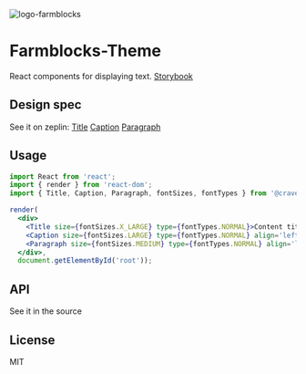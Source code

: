 ![logo-farmblocks](https://user-images.githubusercontent.com/7760/31051341-4d280118-a63c-11e7-9e8f-3b375ca8f9a0.png)

# Farmblocks-Theme

React components for displaying text. [Storybook](https://cravefood.github.io/farmblocks/)

## Design spec
See it on zeplin:
[Title](https://scene.zeplin.io/project/595a9cd3b401bf1876faab27/screen/59f0dee4b4c8ae0eea8769e4)
[Caption](https://scene.zeplin.io/project/595a9cd3b401bf1876faab27/screen/59f0dee25617ae2c1f2fcb26)
[Paragraph](https://scene.zeplin.io/project/595a9cd3b401bf1876faab27/screen/59f0dee4c7570f862449ae63)

## Usage

```jsx
import React from 'react';
import { render } from 'react-dom';
import { Title, Caption, Paragraph, fontSizes, fontTypes } from '@crave/farmblocks-text';

render(
  <div>
    <Title size={fontSizes.X_LARGE} type={fontTypes.NORMAL}>Content title </Title>
    <Caption size={fontSizes.LARGE} type={fontTypes.NORMAL} align='left'>Content caption</Caption>
    <Paragraph size={fontSizes.MEDIUM} type={fontTypes.NORMAL} align='left'>Integer posuere erat a ante venenatis dapibus posuere velit aliquet. Etiam porta sem malesuada magna mollis euismod.</Paragraph>
  </div>,
  document.getElementById('root'));


```

## API

See it in the source

## License

MIT
